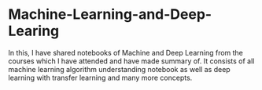 # Machine-Learning-and-Deep-Learing

In this, I have shared notebooks of Machine and Deep Learning from the courses which I have attended and have made summary of.
It consists of all machine learning algorithm understanding notebook as well as deep learning with transfer learning and many more concepts.
